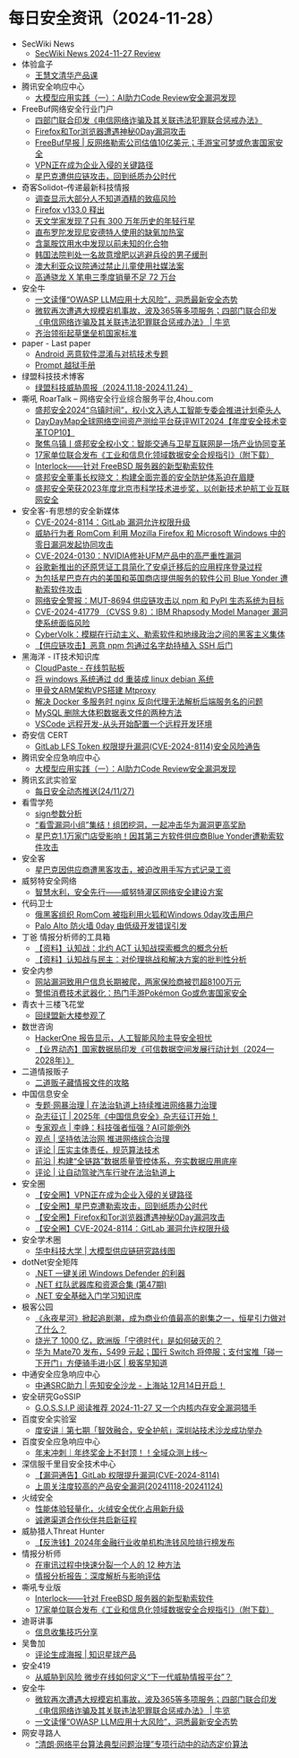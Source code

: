 # 每日安全资讯（2024-11-28）

- SecWiki News
  - [SecWiki News 2024-11-27 Review](http://www.sec-wiki.com/?2024-11-27)
- 体验盒子
  - [王慧文清华产品课](https://www.uedbox.com/post/69774/)
- 腾讯安全响应中心
  - [大模型应用实践（一）：AI助力Code Review安全漏洞发现](https://security.tencent.com/index.php/blog/msg/210)
- FreeBuf网络安全行业门户
  - [四部门联合印发《电信网络诈骗及其关联违法犯罪联合惩戒办法》](https://www.freebuf.com/news/416315.html)
  - [Firefox和Tor浏览器遭遇神秘0Day漏洞攻击](https://www.freebuf.com/news/416301.html)
  - [FreeBuf早报 | 反网络勒索公司估值10亿美元；手游宝可梦或危害国家安全](https://www.freebuf.com/news/416279.html)
  - [VPN正在成为企业入侵的关键路径](https://www.freebuf.com/news/416278.html)
  - [星巴克遭供应链攻击，回到纸质办公时代](https://www.freebuf.com/news/416249.html)
- 奇客Solidot–传递最新科技情报
  - [调查显示大部分人不知道酒精的致癌风险](https://www.solidot.org/story?sid=79892)
  - [Firefox v133.0 释出](https://www.solidot.org/story?sid=79891)
  - [天文学家发现了只有 300 万年历史的年轻行星](https://www.solidot.org/story?sid=79890)
  - [直布罗陀发现尼安德特人使用的缺氧加热室](https://www.solidot.org/story?sid=79889)
  - [含氯胺饮用水中发现以前未知的化合物](https://www.solidot.org/story?sid=79888)
  - [韩国法院判处一名故意增肥以逃避兵役的男子缓刑](https://www.solidot.org/story?sid=79887)
  - [澳大利亚众议院通过禁止儿童使用社媒法案](https://www.solidot.org/story?sid=79886)
  - [高通骁龙 X 笔电三季度销量不足 72 万台](https://www.solidot.org/story?sid=79885)
- 安全牛
  - [一文读懂“OWASP LLM应用十大风险”，洞悉最新安全态势](https://www.aqniu.com/vendor/107304.html)
  - [微软再次遭遇大规模宕机事故，波及365等多项服务；四部门联合印发《电信网络诈骗及其关联违法犯罪联合惩戒办法》 | 牛览](https://www.aqniu.com/vendor/107303.html)
  - [齐治领衔起草堡垒机国家标准](https://www.aqniu.com/vendor/107302.html)
- paper - Last paper
  - [Android 恶意软件混淆与对抗技术专题](https://paper.seebug.org/3244/)
  - [Prompt 越狱手册](https://paper.seebug.org/3243/)
- 绿盟科技技术博客
  - [绿盟科技威胁周报（2024.11.18-2024.11.24）](https://blog.nsfocus.net/weeklyreport202447/)
- 嘶吼 RoarTalk – 网络安全行业综合服务平台,4hou.com
  - [盛邦安全2024“乌镇时间”，权小文入选人工智能专委会推进计划牵头人](https://www.4hou.com/posts/VWlB)
  - [DayDayMap全球网络空间资产测绘平台获评WIT2024【年度安全技术变革TOP10】](https://www.4hou.com/posts/RXwz)
  - [聚焦乌镇丨盛邦安全权小文：智能交通与卫星互联网是一场产业协同变革](https://www.4hou.com/posts/W1m4)
  - [17家单位联合发布《工业和信息化领域数据安全合规指引》（附下载）](https://www.4hou.com/posts/7MY8)
  - [Interlock——针对 FreeBSD 服务器的新型勒索软件](https://www.4hou.com/posts/nlGD)
  - [盛邦安全董事长权晓文：构建全面完善的安全防护体系迫在眉睫](https://www.4hou.com/posts/5M3q)
  - [盛邦安全荣获2023年度北京市科学技术进步奖，以创新技术护航工业互联网安全](https://www.4hou.com/posts/6M2L)
- 安全客-有思想的安全新媒体
  - [CVE-2024-8114：GitLab 漏洞允许权限升级](https://www.anquanke.com/post/id/302236)
  - [威胁行为者 RomCom 利用 Mozilla Firefox 和 Microsoft Windows 中的零日漏洞发起协同攻击](https://www.anquanke.com/post/id/302232)
  - [CVE-2024-0130：NVIDIA修补UFM产品中的高严重性漏洞](https://www.anquanke.com/post/id/302229)
  - [谷歌新推出的还原凭证工具简化了安卓迁移后的应用程序登录过程](https://www.anquanke.com/post/id/302226)
  - [为包括星巴克在内的美国和英国商店提供服务的软件公司 Blue Yonder 遭勒索软件攻击](https://www.anquanke.com/post/id/302223)
  - [网络安全警报：MUT-8694 供应链攻击以 npm 和 PyPI 生态系统为目标](https://www.anquanke.com/post/id/302220)
  - [CVE-2024-41779 （CVSS 9.8）：IBM Rhapsody Model Manager 漏洞使系统面临风险](https://www.anquanke.com/post/id/302217)
  - [CyberVolk：模糊在行动主义、勒索软件和地缘政治之间的黑客主义集体](https://www.anquanke.com/post/id/302214)
  - [【供应链攻击】恶意 npm 包通过名字劫持植入 SSH 后门](https://www.anquanke.com/post/id/302211)
- 黑海洋 - IT技术知识库
  - [CloudPaste - 在线剪贴板](https://www.upx8.com/4467)
  - [将 windows 系统通过 dd 重装成 linux debian 系统](https://www.upx8.com/4463)
  - [甲骨文ARM架构VPS搭建 Mtproxy](https://www.upx8.com/4462)
  - [解决 Docker 多服务时 nginx 反向代理无法解析后端服务名的问题](https://www.upx8.com/4460)
  - [MySQL 删除大体积数据表文件的两种方法](https://www.upx8.com/4459)
  - [VSCode 远程开发-从头开始配置一个远程开发环境](https://www.upx8.com/4458)
- 奇安信 CERT
  - [GitLab LFS Token 权限提升漏洞(CVE-2024-8114)安全风险通告](https://mp.weixin.qq.com/s?__biz=MzU5NDgxODU1MQ==&mid=2247502491&idx=1&sn=6bfeace574bf3ea581fbbb82cf005900&chksm=fe79ee03c90e67153a7cdca590eff3bbebfc9d7026e656bebc14779be100a7bee9b71f13927a&scene=58&subscene=0#rd)
- 腾讯安全应急响应中心
  - [大模型应用实践（一）：AI助力Code Review安全漏洞发现](https://mp.weixin.qq.com/s?__biz=MjM5NzE1NjA0MQ==&mid=2651206699&idx=1&sn=b850cf1e858f00b90a717efd504988dc&chksm=bd2cd18d8a5b589baf4bc2e8229f0eef51a96cf1ffe79bcd9214278becd3684f3fa040892043&scene=58&subscene=0#rd)
- 腾讯玄武实验室
  - [每日安全动态推送(24/11/27)](https://mp.weixin.qq.com/s?__biz=MzA5NDYyNDI0MA==&mid=2651959919&idx=1&sn=6077826df4f45838f6c99487abb8dc9d&chksm=8baed2f0bcd95be67ba67f479b0e43afc0c5138d0482a96780acc76c17d90f9bc89ced65f3c1&scene=58&subscene=0#rd)
- 看雪学苑
  - [sign参数分析](https://mp.weixin.qq.com/s?__biz=MjM5NTc2MDYxMw==&mid=2458584116&idx=1&sn=449e4fc11adc4e47a9aac8dffd0877ab&chksm=b18c34be86fbbda8464bdaf18da7962d229ca9d1d4ecd5704d79e633b7cd37ef4829d1a69227&scene=58&subscene=0#rd)
  - [“看雪漏洞小组”集结！组团挖洞，一起冲击华为漏洞更高奖励](https://mp.weixin.qq.com/s?__biz=MjM5NTc2MDYxMw==&mid=2458584116&idx=2&sn=efa0909856edd8923c4e025510b5cb8f&chksm=b18c34be86fbbda8264e38c310b407ecce383c96d111d66c164454920f3f1c4ef7203e68370e&scene=58&subscene=0#rd)
  - [​星巴克1.1万家门店受影响！因其第三方软件供应商Blue Yonder遭勒索软件攻击](https://mp.weixin.qq.com/s?__biz=MjM5NTc2MDYxMw==&mid=2458584116&idx=3&sn=5df0fdac32b047c703aa1273778a8e7b&chksm=b18c34be86fbbda844af6ee2d16974d02dddfb228c6350a3fe40610bc6d1f62261783038b8f5&scene=58&subscene=0#rd)
- 安全客
  - [星巴克因供应商遭黑客攻击，被迫改用手写方式记录工资](https://mp.weixin.qq.com/s?__biz=MzA5ODA0NDE2MA==&mid=2649787474&idx=1&sn=849c75157b64bc5027ef6186f490c805&chksm=8893bc3dbfe4352b457a32d19dbf4628960c0e8804545926043674c142ba90be0a3973be78d3&scene=58&subscene=0#rd)
- 威努特安全网络
  - [智慧水利，安全先行——威努特灌区网络安全建设方案](https://mp.weixin.qq.com/s?__biz=MzAwNTgyODU3NQ==&mid=2651129273&idx=1&sn=3d493ceeaeee826f6718a97b652a2ca4&chksm=80e71f09b790961ff9ebb053ec439a51246eabd4c76d32d365702c1199043318534d8b53175c&scene=58&subscene=0#rd)
- 代码卫士
  - [俄黑客组织 RomCom 被指利用火狐和Windows 0day攻击用户](https://mp.weixin.qq.com/s?__biz=MzI2NTg4OTc5Nw==&mid=2247521617&idx=1&sn=cc6372f588d0fbc52027797f7d23ae53&chksm=ea94a43bdde32d2d7788140cbef334c7440a1777d309ce9d91bac48e50624f4f067938c35f6f&scene=58&subscene=0#rd)
  - [Palo Alto 防火墙 0day 由低级开发错误引发](https://mp.weixin.qq.com/s?__biz=MzI2NTg4OTc5Nw==&mid=2247521617&idx=2&sn=0e9ac32a3223e727cd6cd99460e0387e&chksm=ea94a43bdde32d2d156961ca2f3e3020fe479986f24f7b566a4252db8e0cf759e9e2b35cea13&scene=58&subscene=0#rd)
- 丁爸 情报分析师的工具箱
  - [【资料】认知战：北约 ACT 认知战探索概念的概念分析](https://mp.weixin.qq.com/s?__biz=MzI2MTE0NTE3Mw==&mid=2651148009&idx=1&sn=028e531d6a46e0bf81e01073f8384d0c&chksm=f1af39d3c6d8b0c5d60104eab80199a4579d551c94a4aee53832760464a7b9e5f72df0f847d3&scene=58&subscene=0#rd)
  - [【资料】认知战与民主：对伦理挑战和解决方案的批判性分析](https://mp.weixin.qq.com/s?__biz=MzI2MTE0NTE3Mw==&mid=2651148009&idx=2&sn=9197041178049e39bd35787ea599d833&chksm=f1af39d3c6d8b0c56f216cc680d2545f5a68e935cdebad6d31ba32ee476d1447d6ffea956f78&scene=58&subscene=0#rd)
- 安全内参
  - [网站漏洞致用户信息长期被爬，两家保险商被罚超8100万元](https://mp.weixin.qq.com/s?__biz=MzI4NDY2MDMwMw==&mid=2247513163&idx=1&sn=6e7bc3db9029e161c258fba47004aa43&chksm=ebfaf36bdc8d7a7d15a39a39e960ffa596396ccd943a500db69cc2d7b085ba62612c3080ba6b&scene=58&subscene=0#rd)
  - [警惕消费技术武器化：热门手游Pokémon Go或危害国家安全](https://mp.weixin.qq.com/s?__biz=MzI4NDY2MDMwMw==&mid=2247513163&idx=2&sn=6eb39be77b20ce00ce8b5d662d95fc79&chksm=ebfaf36bdc8d7a7d8be36bda15d7fc86fae215f6c196caf327e02dd2d2d5cfc7c06849280d1a&scene=58&subscene=0#rd)
- 青衣十三楼飞花堂
  - [回绿盟新大楼参观了](https://mp.weixin.qq.com/s?__biz=MzUzMjQyMDE3Ng==&mid=2247487746&idx=1&sn=0e1f3d9bf0f0442f436b592c31b02331&chksm=fab2d23dcdc55b2b4251c995c42fc4d4c288d0e03a084425866ec03338556574c52b0b668000&scene=58&subscene=0#rd)
- 数世咨询
  - [HackerOne 报告显示，人工智能风险主导安全担忧](https://mp.weixin.qq.com/s?__biz=MzkxNzA3MTgyNg==&mid=2247529698&idx=1&sn=4137961518433cac60a123f6cf7d88fd&chksm=c144065ff6338f49cf52eeaf3b2fa09a118b7b7648bd55d31f5a2cb742c6d8b6f18952b73322&scene=58&subscene=0#rd)
  - [【业界动态】国家数据局印发《可信数据空间发展行动计划（2024—2028年）》](https://mp.weixin.qq.com/s?__biz=MzkxNzA3MTgyNg==&mid=2247529698&idx=2&sn=22ee9b03f2c75b2292be277629ba84f4&chksm=c144065ff6338f49839267915be9996dd493a7cced0ff02a4200ea22d60ea3c8055dc575c38e&scene=58&subscene=0#rd)
- 二道情报贩子
  - [二道贩子藏情报文件的攻略](https://mp.weixin.qq.com/s?__biz=MzU5NTA3MTk5Ng==&mid=2247489666&idx=1&sn=5818d5abf339082934d947be53ff1bbf&chksm=fe76de11c901570778a640393bcebdfd379e3916462e76ce20475b1267a3e13a78332b30573d&scene=58&subscene=0#rd)
- 中国信息安全
  - [专题·网暴治理 | 在法治轨道上持续推进网络暴力治理](https://mp.weixin.qq.com/s?__biz=MzA5MzE5MDAzOA==&mid=2664230742&idx=1&sn=9f082964ec742e1ec0c27f8b96bec91b&chksm=8b59edafbc2e64b9900ae686d9751fbe0fa9d54756001320075761b41a3cdc03620d41c2b366&scene=58&subscene=0#rd)
  - [杂志征订 | 2025年《中国信息安全》杂志征订开始！](https://mp.weixin.qq.com/s?__biz=MzA5MzE5MDAzOA==&mid=2664230742&idx=2&sn=d2025d2de8f811f7626029311ee6ef98&chksm=8b59edafbc2e64b9466eb7e61eee4afd877a170c4c35e8d2e15e7b6f7ac0e67ce936e2083ee8&scene=58&subscene=0#rd)
  - [专家观点 | 李峥：科技强者恒强？AI可能例外](https://mp.weixin.qq.com/s?__biz=MzA5MzE5MDAzOA==&mid=2664230742&idx=3&sn=2b97961836c62244692866c3742d0f81&chksm=8b59edafbc2e64b9439b47e7e420968bf68c9847ade4ce15109510a85dcee3a7c1c5e16e7ddd&scene=58&subscene=0#rd)
  - [观点 | 坚持依法治网 推进网络综合治理](https://mp.weixin.qq.com/s?__biz=MzA5MzE5MDAzOA==&mid=2664230742&idx=4&sn=7ce9a5d5d5cd92bcd680169cf96b2cd7&chksm=8b59edafbc2e64b9daa10d3d1314021b564cbc1fc8e2a705a807730341409e4438663d57c8c9&scene=58&subscene=0#rd)
  - [评论 | 压实主体责任，规范算法技术](https://mp.weixin.qq.com/s?__biz=MzA5MzE5MDAzOA==&mid=2664230742&idx=5&sn=b578e7739ae5804bf5b1a7be14974820&chksm=8b59edafbc2e64b9beb9a083ae8157532fe5d4de82c28cd8477d7e212f674d25b88e36222638&scene=58&subscene=0#rd)
  - [前沿 | 构建“全链路”数据质量管控体系，夯实数据应用底座](https://mp.weixin.qq.com/s?__biz=MzA5MzE5MDAzOA==&mid=2664230742&idx=6&sn=aa85b85e63a16882c20198e27717713c&chksm=8b59edafbc2e64b9ed9217dadfc066bfe992a9b3df372556d9beca929a3bd7ff0316b4eb0aec&scene=58&subscene=0#rd)
  - [评论 | 让自动驾驶汽车行驶在法治轨道上](https://mp.weixin.qq.com/s?__biz=MzA5MzE5MDAzOA==&mid=2664230742&idx=7&sn=aed28f47ef7afdc107343182524fb94a&chksm=8b59edafbc2e64b90c352415d5c5d4acb2fe5b2657796ffc712ee5494113d0dfa14fd1578534&scene=58&subscene=0#rd)
- 安全圈
  - [【安全圈】VPN正在成为企业入侵的关键路径](https://mp.weixin.qq.com/s?__biz=MzIzMzE4NDU1OQ==&mid=2652066249&idx=1&sn=c8eb4e218d2e6d7fd61aac243bb505d9&chksm=f36e7d89c419f49f7b61e6ea42f88847733c94ea11650af312cec6742f9eb93c97c96aa15dd7&scene=58&subscene=0#rd)
  - [【安全圈】星巴克遭勒索攻击，回到纸质办公时代](https://mp.weixin.qq.com/s?__biz=MzIzMzE4NDU1OQ==&mid=2652066249&idx=2&sn=a365288784024618dd0cceec41933f95&chksm=f36e7d89c419f49f2a370b33baf7fb22440ee0ff29d36574b8cf98a1000ade39a59574f45350&scene=58&subscene=0#rd)
  - [【安全圈】Firefox和Tor浏览器遭遇神秘0Day漏洞攻击](https://mp.weixin.qq.com/s?__biz=MzIzMzE4NDU1OQ==&mid=2652066249&idx=3&sn=c16dd8113efa3f879e94a0128384f7be&chksm=f36e7d89c419f49fb3a2915184568b4a51c1bcf58da2b60b496d622047008b653b429485ab28&scene=58&subscene=0#rd)
  - [【安全圈】CVE-2024-8114：GitLab 漏洞允许权限升级](https://mp.weixin.qq.com/s?__biz=MzIzMzE4NDU1OQ==&mid=2652066249&idx=4&sn=df7d811b5e62d6af63575344f1f21cad&chksm=f36e7d89c419f49f075967dfff39374d77a07eeef0a4b0df50211a4fb3226a276a3c467fe120&scene=58&subscene=0#rd)
- 安全学术圈
  - [华中科技大学 | 大模型供应链研究路线图](https://mp.weixin.qq.com/s?__biz=MzU5MTM5MTQ2MA==&mid=2247491407&idx=1&sn=b18fd5364a37a23efbe44fb9746b71f1&chksm=fe2ee0c4c95969d2fded8594dd2f2de3fdc111970cf4b798006efba084ec8e6ab0edcacf57aa&scene=58&subscene=0#rd)
- dotNet安全矩阵
  - [.NET 一键关闭 Windows Defender 的利器](https://mp.weixin.qq.com/s?__biz=MzUyOTc3NTQ5MA==&mid=2247496960&idx=1&sn=5bf2154e360bb25f8428be65b90bdd94&chksm=fa595bedcd2ed2fba049097e1b2c3221a8860fe1a627ccc86ee8c6ca6384ecede0edd344dfb6&scene=58&subscene=0#rd)
  - [.NET 红队武器库和资源合集 (第47期)](https://mp.weixin.qq.com/s?__biz=MzUyOTc3NTQ5MA==&mid=2247496960&idx=2&sn=2ceb8ea4211552b9e74b9013726a6059&chksm=fa595bedcd2ed2fbfe9bee3849089f16c9bfcbb849357528677c2c98cffc310689fc0b868262&scene=58&subscene=0#rd)
  - [.NET 安全基础入门学习知识库](https://mp.weixin.qq.com/s?__biz=MzUyOTc3NTQ5MA==&mid=2247496960&idx=3&sn=3d2502208dd5d8f57dda0eee8e062fbd&chksm=fa595bedcd2ed2fbbc7c95aefb08149435f04af82e4ba3bc65d635a65314b47f692f53f28ea8&scene=58&subscene=0#rd)
- 极客公园
  - [《永夜星河》掀起追剧潮，成为商业价值最高的剧集之一，恒星引力做对了什么？](https://mp.weixin.qq.com/s?__biz=MTMwNDMwODQ0MQ==&mid=2653066078&idx=1&sn=5254b135a866c7ba1c50d5aa128e879a&chksm=7e57eee8492067fea74a998d14a5456d42270d674e50ad35275b84375c8743a9cf4fb746c27f&scene=58&subscene=0#rd)
  - [烧光了 1000 亿，欧洲版「宁德时代」是如何破灭的？](https://mp.weixin.qq.com/s?__biz=MTMwNDMwODQ0MQ==&mid=2653066032&idx=1&sn=027ab889f7b4e1ac00f1f7497ececb1b&chksm=7e57ee864920679072d0b0c29c264f7e2db60ec0abb96905975002cb0f99f1e765e200c34fd3&scene=58&subscene=0#rd)
  - [华为 Mate70 发布，5499 元起；国行 Switch 将停服；支付宝推「碰一下开门」方便骑手进小区 | 极客早知道](https://mp.weixin.qq.com/s?__biz=MTMwNDMwODQ0MQ==&mid=2653065994&idx=1&sn=85fe020be0c4b8a571e20b86bd873d09&chksm=7e57eebc492067aa3aa378843693d474a5d1d00edf55c2210c28841bb805f4fa102af0b4249c&scene=58&subscene=0#rd)
- 中通安全应急响应中心
  - [中通SRC助力 | 先知安全沙龙 - 上海站 12月14日开启！](https://mp.weixin.qq.com/s?__biz=MzUyMTcwNTY3Mg==&mid=2247486309&idx=1&sn=430ae29f72cf04adaa357a74b12603d5&chksm=f9d64ac2cea1c3d48314604854a60ff6434a77b83cb2986d07396179f43c5da9017c66dde970&scene=58&subscene=0#rd)
- 安全研究GoSSIP
  - [G.O.S.S.I.P 阅读推荐 2024-11-27 又一个内核内存安全漏洞猎手](https://mp.weixin.qq.com/s?__biz=Mzg5ODUxMzg0Ng==&mid=2247499276&idx=1&sn=fa57cd3c739d2a56024d1a6a6da003c7&chksm=c063d0d5f71459c32ce5dd3a25361caba4f9a8c7af58670973bb6750a59feddcc2e6e823f0a2&scene=58&subscene=0#rd)
- 百度安全实验室
  - [度安讲｜第七期「智效融合，安全护航」深圳站技术沙龙成功举办](https://mp.weixin.qq.com/s?__biz=MzA3NTQ3ODI0NA==&mid=2247487527&idx=1&sn=b56eb05d430bd1d590afd867ae1b4479&chksm=9f6eb5aca8193cba9e452ff17091fa115cf57dbc308521cbf8ba853da57bb9199dfca7e8a198&scene=58&subscene=0#rd)
- 百度安全应急响应中心
  - [年末冲刺｜年终奖金上不封顶！！全域众测上线～](https://mp.weixin.qq.com/s?__biz=MzA4ODc0MTIwMw==&mid=2652541895&idx=1&sn=afd118ce87135593a80b28a322b8cc9f&chksm=8bcbb7fbbcbc3eedf07fbeb058cbc0f75a71baad3e7a3ca8686725b90e05ff223cfd877d909f&scene=58&subscene=0#rd)
- 深信服千里目安全技术中心
  - [【漏洞通告】GitLab 权限提升漏洞(CVE-2024-8114)](https://mp.weixin.qq.com/s?__biz=Mzg2NjgzNjA5NQ==&mid=2247523860&idx=1&sn=6bd78d3240bebaa8b0b3669897db617d&chksm=ce461504f9319c127636bae094b3e7d3ca4eaef1b9b95e44ad7980154e6d827f30cd082466e3&scene=58&subscene=0#rd)
  - [上周关注度较高的产品安全漏洞(20241118-20241124)](https://mp.weixin.qq.com/s?__biz=Mzg2NjgzNjA5NQ==&mid=2247523860&idx=2&sn=60dee21e95737f07ed9a68c90e5bf180&chksm=ce461504f9319c12192c0cb88cbb3db2a8b37756b91e892f421828c33472b2a30f55d5be871d&scene=58&subscene=0#rd)
- 火绒安全
  - [性能体验轻量化，火绒安全优化占用新升级](https://mp.weixin.qq.com/s?__biz=MzI3NjYzMDM1Mg==&mid=2247520577&idx=1&sn=e44affd47eb5dfa14827ec84fd65458f&chksm=eb704f7edc07c6685049f1c6763d8254273fa312396777759a2f4e0bc40c1c31dd369a37c7cd&scene=58&subscene=0#rd)
  - [诚邀渠道合作伙伴共启新征程](https://mp.weixin.qq.com/s?__biz=MzI3NjYzMDM1Mg==&mid=2247520577&idx=2&sn=439c7e2fdbb9ba0f0c2b7f4a6762abed&chksm=eb704f7edc07c6689c946203dd7139bb7faeec197c111a3ecd8cb0f974956e846904eab9d3b1&scene=58&subscene=0#rd)
- 威胁猎人Threat Hunter
  - [【反洗钱】2024年金融行业收单机构洗钱风险排行榜发布](https://mp.weixin.qq.com/s?__biz=MzI3NDY3NDUxNg==&mid=2247498302&idx=1&sn=809deb523196dd11539b75a0e6082e90&chksm=eb12dc05dc65551370989dceff058675bb28268b85fd19376e8b22d31cd34633dc8b76dbb47f&scene=58&subscene=0#rd)
- 情报分析师
  - [在审讯过程中快速分裂一个人的 12 种方法](https://mp.weixin.qq.com/s?__biz=MzA3Mjc1MTkwOA==&mid=2650557684&idx=1&sn=7eb01e0c495a786df5e8318d2122391e&chksm=871162bfb066eba99e8ddbb9e8bbbd994f9f5720b7c361d1131280716783bf0c866364bffeb4&scene=58&subscene=0#rd)
  - [情报分析报告：深度解析与影响评估](https://mp.weixin.qq.com/s?__biz=MzA3Mjc1MTkwOA==&mid=2650557684&idx=2&sn=c3b4de2f40efbc54906b755786b46b4d&chksm=871162bfb066eba9434f1226b0cad9b3fd44f884f27f76936813277b17c5b590ac8a4893dbf6&scene=58&subscene=0#rd)
- 嘶吼专业版
  - [Interlock——针对 FreeBSD 服务器的新型勒索软件](https://mp.weixin.qq.com/s?__biz=MzI0MDY1MDU4MQ==&mid=2247579811&idx=1&sn=f1240de61e68d9aec37c729a30c04bba&chksm=e9146899de63e18f231ee6e7f47abd20da226f0654ecaccf321e6fd22e0880013d631a6a0fdb&scene=58&subscene=0#rd)
  - [17家单位联合发布《工业和信息化领域数据安全合规指引》（附下载）](https://mp.weixin.qq.com/s?__biz=MzI0MDY1MDU4MQ==&mid=2247579811&idx=2&sn=914ff4b6c3df00056c2b55741c75d966&chksm=e9146899de63e18f93dbf5e5ff8193a2141dbf155674ce28c6775f17b3d4b6c1e013b7dbbcc1&scene=58&subscene=0#rd)
- 迪哥讲事
  - [信息收集技巧分享](https://mp.weixin.qq.com/s?__biz=MzIzMTIzNTM0MA==&mid=2247496428&idx=1&sn=7f17306b0547bb5bcdb2dc840dbb28b5&chksm=e8a5f88fdfd27199c49b8b35892477caf7728df103af075d3a3b5c85e4f8bb07598ae9e48f2c&scene=58&subscene=0#rd)
- 吴鲁加
  - [评论生成海报 | 知识星球产品](https://mp.weixin.qq.com/s?__biz=Mzg5NDY4ODM1MA==&mid=2247485029&idx=1&sn=bde4defb913e077d10941c7124a274b2&chksm=c01a8b54f76d02426d556f18e2bda1a87bb7d91b2bb659681b40b99be9a9a63c162db904c63a&scene=58&subscene=0#rd)
- 安全419
  - [从威胁到风险 微步在线如何定义“下一代威胁情报平台”？](https://mp.weixin.qq.com/s?__biz=MzUyMDQ4OTkyMg==&mid=2247545446&idx=1&sn=a22651ec04a3502912211914a2da99ce&chksm=f9ebeccbce9c65dd4d8272fad95ae3abfe6bd0362d68d9a0cde9d74f5c9c095b0f346853bf69&scene=58&subscene=0#rd)
- 安全牛
  - [微软再次遭遇大规模宕机事故，波及365等多项服务；四部门联合印发《电信网络诈骗及其关联违法犯罪联合惩戒办法》 | 牛览](https://mp.weixin.qq.com/s?__biz=MjM5Njc3NjM4MA==&mid=2651133600&idx=1&sn=0850196b9130688ed2ddd53afe98a9bc&chksm=bd15a6738a622f65525716f7e56a30d5b551f1cc9aa6afe8d0dc708ef55124f0bfb76109b9d0&scene=58&subscene=0#rd)
  - [一文读懂“OWASP LLM应用十大风险”，洞悉最新安全态势](https://mp.weixin.qq.com/s?__biz=MjM5Njc3NjM4MA==&mid=2651133600&idx=2&sn=e21832de5d28a248783884a589572816&chksm=bd15a6738a622f65b238ef54274f140dfc65bb6e1b30582b5df6f3c5267c949271b79f2f44f8&scene=58&subscene=0#rd)
- 网安寻路人
  - [“清朗·网络平台算法典型问题治理”专项行动中的动态定价算法](https://mp.weixin.qq.com/s?__biz=MzIxODM0NDU4MQ==&mid=2247505447&idx=1&sn=dddc4c4eb23290f1cb2fc889b15b9fe9&chksm=97e96bcda09ee2db28534d624354723e0dca6ab0c2cd8846c37b151da8fa361ab936140f5f6e&scene=58&subscene=0#rd)
